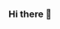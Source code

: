 ### Hi there 👋

<!--
**Alsmond/Alsmond** is a ✨ _special_ ✨ repository because its `README.md` (this file) appears on your GitHub profile.

Here are some ideas to get you started:

- 🔭 I’m currently working as a python programmer
- 🌱 I’m currently learning web development
- 👯 I’m looking to collaborate on python
- 🤔 I’m looking for help with web development
- 💬 Ask me about python
- 📫 How to reach me: you can search me on insta-Alsmond_official
- 😄 Pronouns: ...
- ⚡ Fun fact: ...
-->
